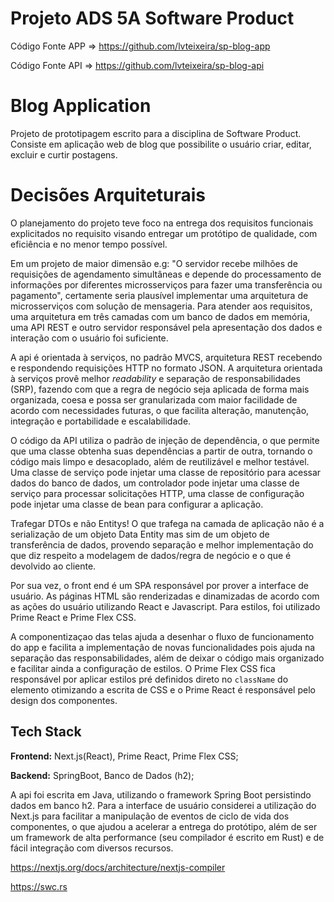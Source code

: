 # Projeto ADS 5A Software Product
Código Fonte APP => https://github.com/lvteixeira/sp-blog-app

Código Fonte API => https://github.com/lvteixeira/sp-blog-api

# Blog Application
Projeto de prototipagem escrito para a disciplina de Software Product. Consiste em aplicação web de blog que possibilite o usuário criar, editar, excluir e curtir postagens.

# Decisões Arquiteturais
O planejamento do projeto teve foco na entrega dos requisitos funcionais explicitados no requisito visando entregar um protótipo de qualidade, com eficiência e no menor tempo possível.

Em um projeto de maior dimensão e.g: "O servidor recebe milhões de requisições de agendamento simultâneas e depende do processamento de informações por diferentes microsserviços para fazer uma transferência ou pagamento", certamente seria plausível implementar uma arquitetura de microsserviços com solução de mensageria. Para atender aos requisitos, uma arquitetura em três camadas com um banco de dados em memória, uma API REST e outro servidor responsável pela apresentação dos dados e interação com o usuário foi suficiente.

A api é orientada à serviços, no padrão MVCS, arquitetura REST recebendo e respondendo requisições HTTP no formato JSON. A arquitetura orientada à serviços provê melhor _readability_ e separação de responsabilidades (SRP), fazendo com que a regra de negócio seja aplicada de forma mais organizada, coesa e possa ser granularizada com maior facilidade de acordo com necessidades futuras, o que facilita alteração, manutenção, integração e portabilidade e escalabilidade.

O código da API utiliza o padrão de injeção de dependência, o que permite que uma classe obtenha suas dependências a partir de outra, tornando o código mais limpo e desacoplado, além de reutilizável e melhor testável. Uma classe de serviço pode injetar uma classe de repositório para acessar dados do banco de dados, um controlador pode injetar uma classe de serviço para processar solicitações HTTP, uma classe de configuração pode injetar uma classe de bean para configurar a aplicação.

Trafegar DTOs e não Entitys! O que trafega na camada de aplicação não é a serialização de um objeto Data Entity mas sim de um objeto de transferência de dados, provendo separação e melhor implementação do que diz respeito a modelagem de dados/regra de negócio e o que é devolvido ao cliente.

Por sua vez, o front end é um SPA responsável por prover a interface de usuário. As páginas HTML são renderizadas e dinamizadas de acordo com as ações do usuário utilizando React e Javascript. Para estilos, foi utilizado Prime React e Prime Flex CSS.

A componentizaçao das telas ajuda a desenhar o fluxo de funcionamento do app e facilita a implementação de novas funcionalidades pois ajuda na separação das responsabilidades, além de deixar o código mais organizado e facilitar ainda a configuração de estilos. O Prime Flex CSS fica responsável por aplicar estilos pré definidos direto no `className` do elemento otimizando a escrita de CSS e o Prime React é responsável pelo design dos componentes.

## Tech Stack

**Frontend:** Next.js(React), Prime React, Prime Flex CSS;

**Backend:** SpringBoot, Banco de Dados (h2);

A api foi escrita em Java, utilizando o framework Spring Boot persistindo dados em banco h2. Para a interface de usuário considerei a utilização do Next.js para facilitar a manipulação de eventos de ciclo de vida dos componentes, o que ajudou a acelerar a entrega do protótipo, além de ser um framework de alta performance (seu compilador é escrito em Rust) e de fácil integração com diversos recursos.

https://nextjs.org/docs/architecture/nextjs-compiler

https://swc.rs
